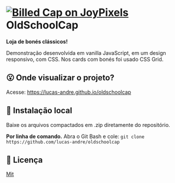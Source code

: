 # [![Billed Cap on JoyPixels ](https://emojipedia-us.s3.dualstack.us-west-1.amazonaws.com/thumbs/60/emoji-one/104/billed-cap_1f9e2.png)](https://emojipedia.org/joypixels/3.1/billed-cap/) OldSchoolCap
**Loja de bonés clássicos!**

Demonstração desenvolvida em vanilla JavaScript, em um design responsivo, com CSS. Nos cards com bonés foi usado CSS Grid.

## 😮 Onde visualizar o projeto?

Acesse: https://lucas-andre.github.io/oldschoolcap

## 📂 Instalação local 
Baixe os arquivos compactados em .zip diretamente do repositório.

**Por linha de comando.**
Abra o Git Bash e cole: `git clone https://github.com/lucas-andre/oldschoolcap`

## 📃 Licença 

[Mit](https://choosealicense.com/licenses/mit/)
